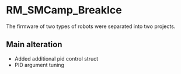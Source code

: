 # RM_SMCamp_BreakIce
The firmware of two types of robots were separated into two projects.

## Main alteration
- Added additional pid control struct
- PID argument tuning